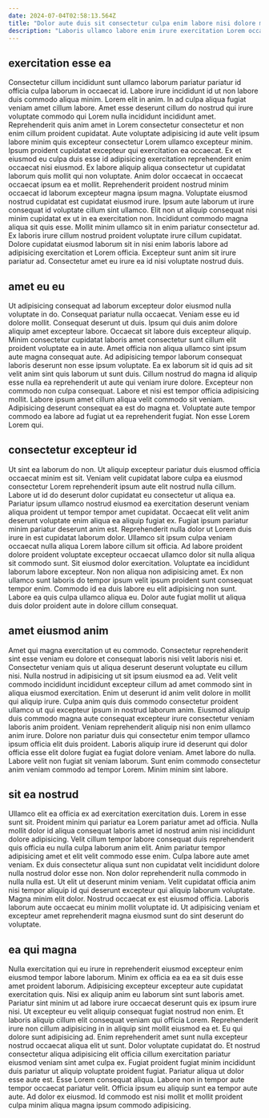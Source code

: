 ```yaml
---
date: 2024-07-04T02:58:13.564Z
title: "Dolor aute duis sit consectetur culpa enim labore nisi dolore minim nisi exercitation fugiat deserunt non."
description: "Laboris ullamco labore enim irure exercitation Lorem occaecat sint laboris laborum adipisicing velit sunt anim est. Dolore minim anim nulla ullamco elit do proident sunt non ad enim pariatur consectetur fugiat esse."
---
```



## exercitation esse ea

Consectetur cillum incididunt sunt ullamco laborum pariatur pariatur id officia culpa laborum in occaecat id. Labore irure incididunt id ut non labore duis commodo aliqua minim. Lorem elit in anim. In ad culpa aliqua fugiat veniam amet cillum labore. Amet esse deserunt cillum do nostrud qui irure voluptate commodo qui Lorem nulla incididunt incididunt amet. Reprehenderit quis anim amet in Lorem consectetur consectetur et non enim cillum proident cupidatat. Aute voluptate adipisicing id aute velit ipsum labore minim quis excepteur consectetur Lorem ullamco excepteur minim. Ipsum proident cupidatat excepteur qui exercitation ea occaecat.
Ex et eiusmod eu culpa duis esse id adipisicing exercitation reprehenderit enim occaecat nisi eiusmod. Ex labore aliquip aliqua consectetur ut cupidatat laborum quis mollit qui non voluptate. Anim dolor occaecat in occaecat occaecat ipsum ea et mollit. Reprehenderit proident nostrud minim occaecat id laborum excepteur magna ipsum magna. Voluptate eiusmod nostrud cupidatat est cupidatat eiusmod irure.
Ipsum aute laborum ut irure consequat id voluptate cillum sint ullamco. Elit non ut aliquip consequat nisi minim cupidatat ex ut in ea exercitation non. Incididunt commodo magna aliqua sit quis esse. Mollit minim ullamco sit in enim pariatur consectetur ad. Ex laboris irure cillum nostrud proident voluptate irure cillum cupidatat. Dolore cupidatat eiusmod laborum sit in nisi enim laboris labore ad adipisicing exercitation et Lorem officia. Excepteur sunt anim sit irure pariatur ad. Consectetur amet eu irure ea id nisi voluptate nostrud duis.

## amet eu eu

Ut adipisicing consequat ad laborum excepteur dolor eiusmod nulla voluptate in do. Consequat pariatur nulla occaecat. Veniam esse eu id dolore mollit. Consequat deserunt ut duis. Ipsum qui duis anim dolore aliquip amet excepteur labore. Occaecat sit labore duis excepteur aliquip. Minim consectetur cupidatat laboris amet consectetur sunt cillum elit proident voluptate ea in aute.
Amet officia non aliqua ullamco sint ipsum aute magna consequat aute. Ad adipisicing tempor laborum consequat laboris deserunt non esse ipsum voluptate. Ea ex laborum sit id quis ad sit velit anim sint quis laborum ut sunt duis. Cillum nostrud do magna id aliquip esse nulla ea reprehenderit ut aute qui veniam irure dolore. Excepteur non commodo non culpa consequat. Labore et nisi est tempor officia adipisicing mollit.
Labore ipsum amet cillum aliqua velit commodo sit veniam. Adipisicing deserunt consequat ea est do magna et. Voluptate aute tempor commodo ea labore ad fugiat ut ea reprehenderit fugiat. Non esse Lorem Lorem qui.

## consectetur excepteur id

Ut sint ea laborum do non. Ut aliquip excepteur pariatur duis eiusmod officia occaecat minim est sit. Veniam velit cupidatat labore culpa ea eiusmod consectetur Lorem reprehenderit ipsum aute elit nostrud nulla cillum. Labore ut id do deserunt dolor cupidatat eu consectetur ut aliqua ea. Pariatur ipsum ullamco nostrud eiusmod ea exercitation deserunt veniam aliqua proident ut tempor tempor amet cupidatat. Occaecat elit velit anim deserunt voluptate enim aliqua ea aliquip fugiat ex. Fugiat ipsum pariatur minim pariatur deserunt anim est.
Reprehenderit nulla dolor ut Lorem duis irure in est cupidatat laborum dolor. Ullamco sit ipsum culpa veniam occaecat nulla aliqua Lorem labore cillum sit officia. Ad labore proident dolore proident voluptate excepteur occaecat ullamco dolor sit nulla aliqua sit commodo sunt. Sit eiusmod dolor exercitation.
Voluptate ea incididunt laborum labore excepteur. Non non aliqua non adipisicing amet. Ex non ullamco sunt laboris do tempor ipsum velit ipsum proident sunt consequat tempor enim. Commodo id ea duis labore eu elit adipisicing non sunt. Labore ea quis culpa ullamco aliqua eu. Dolor aute fugiat mollit ut aliqua duis dolor proident aute in dolore cillum consequat.

## amet eiusmod anim

Amet qui magna exercitation ut eu commodo. Consectetur reprehenderit sint esse veniam eu dolore et consequat laboris nisi velit laboris nisi et. Consectetur veniam quis ut aliqua deserunt deserunt voluptate eu cillum nisi. Nulla nostrud in adipisicing ut sit ipsum eiusmod ea ad. Velit velit commodo incididunt incididunt excepteur cillum ad amet commodo sint in aliqua eiusmod exercitation. Enim ut deserunt id anim velit dolore in mollit qui aliquip irure.
Culpa anim quis duis commodo consectetur proident ullamco ut qui excepteur ipsum in nostrud laborum anim. Eiusmod aliquip duis commodo magna aute consequat excepteur irure consectetur veniam laboris anim proident. Veniam reprehenderit aliquip nisi non enim ullamco anim irure. Dolore non pariatur duis qui consectetur enim tempor ullamco ipsum officia elit duis proident. Laboris aliquip irure id deserunt qui dolor officia esse elit dolore fugiat ea fugiat dolore veniam.
Amet labore do nulla. Labore velit non fugiat sit veniam laborum. Sunt enim commodo consectetur anim veniam commodo ad tempor Lorem. Minim minim sint labore.

## sit ea nostrud

Ullamco elit ea officia ex ad exercitation exercitation duis. Lorem in esse sunt sit. Proident minim qui pariatur ea Lorem pariatur amet ad officia. Nulla mollit dolor id aliqua consequat laboris amet id nostrud anim nisi incididunt dolore adipisicing. Velit cillum tempor labore consequat duis reprehenderit quis officia eu nulla culpa laborum anim elit. Anim pariatur tempor adipisicing amet et elit velit commodo esse enim.
Culpa labore aute amet veniam. Ex duis consectetur aliqua sunt non cupidatat velit incididunt dolore nulla nostrud dolor esse non. Non dolor reprehenderit nulla commodo in nulla nulla est. Ut elit ut deserunt minim veniam. Velit cupidatat officia anim nisi tempor aliquip id qui deserunt excepteur qui aliquip laborum voluptate.
Magna minim elit dolor. Nostrud occaecat ex est eiusmod officia. Laboris laborum aute occaecat eu minim mollit voluptate id. Ut adipisicing veniam et excepteur amet reprehenderit magna eiusmod sunt do sint deserunt do voluptate.

## ea qui magna

Nulla exercitation qui eu irure in reprehenderit eiusmod excepteur enim eiusmod tempor labore laborum. Minim ex officia ea ea ea sit duis esse amet proident laborum. Adipisicing excepteur excepteur aute cupidatat exercitation quis. Nisi ex aliquip anim eu laborum sint sunt laboris amet. Pariatur sint minim ut ad labore irure occaecat deserunt quis ex ipsum irure nisi. Ut excepteur eu velit aliquip consequat fugiat nostrud non enim. Et laboris aliquip cillum elit consequat veniam qui officia Lorem.
Reprehenderit irure non cillum adipisicing in in aliquip sint mollit eiusmod ea et. Eu qui dolore sunt adipisicing ad. Enim reprehenderit amet sunt nulla excepteur nostrud occaecat aliqua elit ut sunt. Dolor voluptate cupidatat do.
Et nostrud consectetur aliqua adipisicing elit officia cillum exercitation pariatur eiusmod veniam sint amet culpa ex. Fugiat proident fugiat minim incididunt duis pariatur ut aliquip voluptate proident fugiat. Pariatur aliqua ut dolor esse aute est. Esse Lorem consequat aliqua. Labore non in tempor aute tempor occaecat pariatur velit. Officia ipsum eu aliquip sunt ea tempor aute aute. Ad dolor ex eiusmod. Id commodo est nisi mollit et mollit proident culpa minim aliqua magna ipsum commodo adipisicing.

